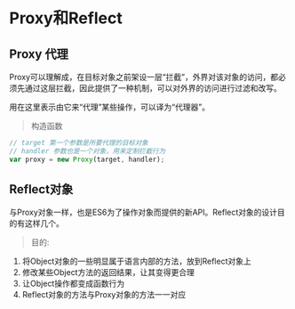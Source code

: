 # Proxy和Reflect

## Proxy 代理

Proxy可以理解成，在目标对象之前架设一层“拦截”，外界对该对象的访问，都必须先通过这层拦截，因此提供了一种机制，可以对外界的访问进行过滤和改写。  

用在这里表示由它来“代理”某些操作，可以译为“代理器”。

> 构造函数

```js
// target 第一个参数是所要代理的目标对象
// handler 参数也是一个对象，用来定制拦截行为
var proxy = new Proxy(target, handler);
```


## Reflect对象
与Proxy对象一样，也是ES6为了操作对象而提供的新API。Reflect对象的设计目的有这样几个。

> 目的:

1. 将Object对象的一些明显属于语言内部的方法，放到Reflect对象上
2. 修改某些Object方法的返回结果，让其变得更合理
3. 让Object操作都变成函数行为
4. Reflect对象的方法与Proxy对象的方法一一对应
